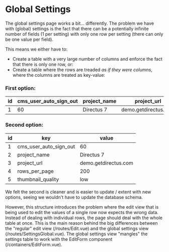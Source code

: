 # Global Settings

The global settings page works a bit... differently. The problem we have with (global) settings is the fact that there can be a potentially infinite number of fields (1 per setting) with only one row per setting (there can only be one value per field).

This means we either have to:
- Create a table with a very large number of columns and enforce the fact that there is only one row, or:
- Create a table where the rows are treaded _as if they were columns_, where the columns are treated as key-value:

### First option:

| id | cms_user_auto_sign_out | project_name | project_url          | rows_per_page | thumbnail_quality |
|----|------------------------|--------------|----------------------|---------------|-------------------|
| 1  | 60                     | Directus 7   | demo.getdirectus.com | 200           | low               |

### Second option:

| id | key                    | value                |
|----|------------------------|----------------------|
| 1  | cms_user_auto_sign_out | 60                   |
| 2  | project_name           | Directus 7           |
| 3  | project_url            | demo.getdirectus.com |
| 4  | rows_per_page          | 200                  |
| 5  | thumbnail_quality      | low                  |

We felt the second is cleaner and is easier to update / extent with new options, seeing we wouldn't have to update the database schema.

However, this structure introduces the problem where the edit view that is being used to edit the values of a single row now expects the wrong data. Instead of dealing with individual rows, the page should deal with the whole table at once. This is the main reason behind the big differences between the "regular" edit view (/routes/Edit.vue) and the global settings view (/routes/SettingsGlobal.vue). The global settings view "mangles" the settings table to work with the EditForm component (/containers/EditForm.vue).